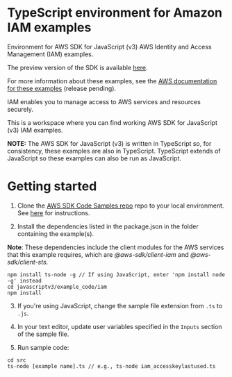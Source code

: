 # TypeScript environment for Amazon IAM examples
Environment for AWS SDK for JavaScript (v3) AWS Identity and Access Management (IAM) examples. 

The preview version of the SDK is available [here](https://github.com/aws/aws-sdk-js-v3). 

For more information about these examples, see the 
[AWS documentation for these examples](https://docs.aws.amazon.com/sdk-for-javascript/v3/developer-guide/iam-examples.html) (release pending).

IAM enables you to manage access to AWS services and resources securely.

This is a workspace where you can find working AWS SDK for JavaScript (v3) IAM examples. 

**NOTE:** The AWS SDK for JavaScript (v3) is written in TypeScript so, for consistency, these examples are also in TypeScript. TypeScript extends of JavaScript so these examples can also be run as JavaScript.

# Getting started

1. Clone the [AWS SDK Code Samples repo](https://github.com/awsdocs/aws-doc-sdk-examples) repo to your local environment. See [here](https://docs.github.com/en/github/creating-cloning-and-archiving-repositories/cloning-a-repository) for instructions.

2. Install the dependencies listed in the package.json in the folder containing the example(s).

**Note**: These dependencies include the client modules for the AWS services that this example requires, 
which are *@aws-sdk/client-iam* and *@aws-sdk/client-sts*.
```
npm install ts-node -g // If using JavaScript, enter 'npm install node -g' instead
cd javascriptv3/example_code/iam
npm install
```

3. If you're using JavaScript, change the sample file extension from ```.ts``` to ```.js```.


4. In your text editor, update user variables specified in the ```Inputs``` section of the sample file.

5. Run sample code:
```
cd src
ts-node [example name].ts // e.g., ts-node iam_accesskeylastused.ts
```
